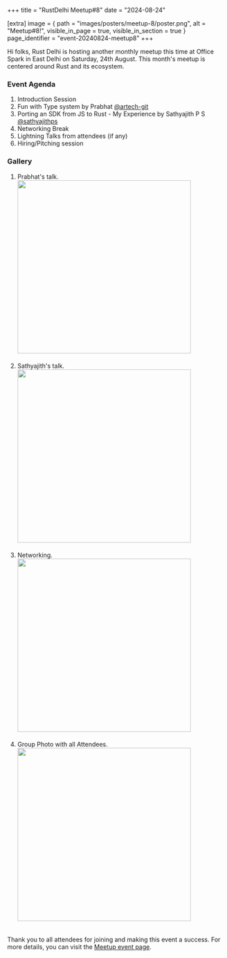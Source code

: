 +++
title = "RustDelhi Meetup#8"
date = "2024-08-24"

[extra]
    image = { path = "images/posters/meetup-8/poster.png", alt = "Meetup#8!", visible_in_page = true, visible_in_section = true }
    page_identifier = "event-20240824-meetup8"
+++

Hi folks, Rust Delhi is hosting another monthly meetup this time at Office Spark in East Delhi on Saturday, 24th August. This month's meetup is centered around Rust and its ecosystem.

### Event Agenda

1. Introduction Session
2. Fun with Type system by Prabhat [@artech-git](https://github.com/artech-git)
3. Porting an SDK from JS to Rust - My Experience by Sathyajith P S [@sathyajithps](https://github.com/sathyajithps)
4. Networking Break
5. Lightning Talks from attendees (if any)
6. Hiring/Pitching session

### Gallery

<ol>
    <li>
        Prabhat's talk.
        <br/>
        <a href="/images/meetup/meetup-8/prabhat-talk.jpg">
            <img src="/images/meetup/meetup-8/prabhat-talk.jpg" width="400px" />
        </a>
        <br/><br/>
    </li>
    <li>
        Sathyajith's talk.
        <br/>
        <a href="/images/meetup/meetup-8/sathyajith-talk.jpg">
            <img src="/images/meetup/meetup-8/sathyajith-talk.jpg" width="400px" />
        </a>
        <br/><br/>
    </li>
    <li>
        Networking.
        <br/>
        <a href="/images/meetup/meetup-8/networking.jpg">
            <img src="/images/meetup/meetup-8/networking.jpg" width="400px" />
        </a>
        <br/><br/>
    </li>
        <li>
        Group Photo with all Attendees.
        <br/>
        <a href="/images/meetup/meetup-8/group-photo.jpg">
            <img src="/images/meetup/meetup-8/group-photo.jpg" width="400px" />
        </a>
        <br/><br/>
    </li>
</ol>

Thank you to all attendees for joining and making this event a success. For more details, you can visit the [Meetup event page](https://www.meetup.com/rustdelhi/events/302751032/).